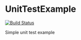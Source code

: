 # UnitTestExample

[![Build Status](https://travis-ci.org/sonifex/UnitTestExample.svg?branch=master)](https://travis-ci.org/sonifex/UnitTestExample)

Simple unit test example
